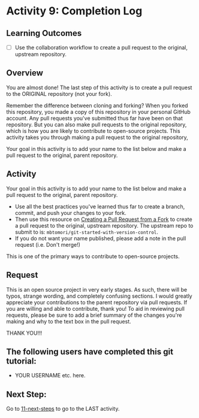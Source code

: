 # Activity 9: Completion Log

## Learning Outcomes
- [ ] Use the collaboration workflow to create a pull request to the original, upstream repository.

## Overview
You are almost done! The last step of this activity is to create a pull request to the ORIGINAL repository (not your fork).

Remember the difference between cloning and forking? When you forked this repository, 
you made a copy of this repository in your personal GitHub account. Any pull requests you've submitted thus far
have been on that repository. But you can also make pull requests to the original repository, which is how you are
likely to contribute to open-source projects. This activity takes you through making a pull request to the original
repository,

Your goal in this activity is to add your name to the list below and make a pull request to the original, parent repository.



## Activity
Your goal in this activity is to add your name to the list below and make a pull request to the original, parent repository. 


- Use all the best practices you've learned thus far to create a branch, commit, and push your changes to your fork.
- Then use this resource on [Creating a Pull Request from a Fork](https://docs.github.com/en/github/collaborating-with-issues-and-pull-requests/creating-a-pull-request-from-a-fork) to create
a pull request to the original, upstream repository. The upstream repo to submit to is: `mbtomori/git-started-with-version-control`.
- If you do not want your name published, please add a note in the pull request (i.e. Don't merge!) 
  
This is one of the primary ways to contribute to open-source projects. 

## Request
This is an open source project in very early stages. As such, there will be typos, strange wording, and completely
confusing sections. I would greatly appreciate your contributions to the parent repository via pull requests. If you 
are willing and able to contribute, thank you! To aid in reviewing pull requests, please be sure to add a brief summary
of the changes you're making and why to the text box in the pull request. 

THANK YOU!!!

## The following users have completed this git tutorial:
- YOUR USERNAME etc. here. 

## Next Step:
Go to [11-next-steps](11-next-steps.md) to go to the LAST activity.